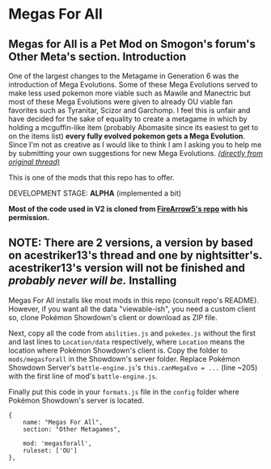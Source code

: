 Megas For All
================================
Megas for All is a Pet Mod on Smogon's forum's Other Meta's section.
Introduction
--------------------------------
One of the largest changes to the Metagame in Generation 6 was the introduction of Mega Evolutions. Some of these Mega Evolutions served to make less used pokemon more viable such as Mawile and Manectric but most of these Mega Evolutions were given to already OU viable fan favorites such as Tyranitar, Scizor and Garchomp. I feel this is unfair and have decided for the sake of equality to create a metagame in which by holding a mcguffin-like item (probably Abomasite since its easiest to get to on the items list) **every fully evolved pokemon gets a Mega Evolution**. Since I'm not as creative as I would like to think I am I asking you to help me by submitting your own suggestions for new Mega Evolutions. *[(directly from original thread)][1]*

This is one of the mods that this repo has to offer.

DEVELOPMENT STAGE: **ALPHA** (implemented a bit)

**Most of the code used in V2 is cloned from [FireArrow5's repo][2] with his permission.**

  [1]: http://www.smogon.com/forums/threads/3507391/
  [2]: https://github.com/FireArrow5/Megas-For-All
**NOTE**: There are 2 versions, a version by based on acestriker13's thread and one by nightsitter's.
acestriker13's version will not be finished and *probably never will be.*
Installing
--------------------------------
Megas For All installs like most mods in this repo (consult repo's README). However, if you want all the data "viewable-ish", you need a custom client so, clone Pokémon Showdown's client or download as ZIP file.

Next, copy all the code from ```abilities.js``` and ```pokedex.js``` without the first and last lines to ```Location/data``` respectively, where ```Location``` means the location where Pokémon Showdown's client is. Copy the folder to ```mods/megasforall``` in the Showdown's server folder. Replace Pokémon Showdown Server's ```battle-engine.js```'s ```this.canMegaEvo = ...``` (line ~205) with the first line of mod's ```battle-engine.js```.

Finally put this code in your ```formats.js``` file in the ```config``` folder where Pokémon Showdown's server is located.
```
{
	name: "Megas For All",
	section: "Other Metagames",

	mod: 'megasforall',
	ruleset: ['OU']
},
```
